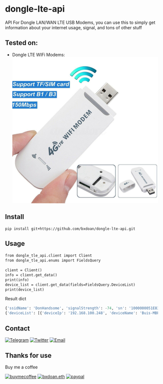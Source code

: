 # dongle-lte-api

API For Dongle LAN/WAN LTE USB Modems, you can use this to simply get information about your internet usage, signal, and tons of other stuff
## Tested on:
* Dongle LTE WIFi Modems:
    ![](./imgs/dongle-lte-usb.jpeg)


## Install
```shell
pip install git+https://github.com/bxdoan/dongle-lte-api.git
```

## Usage

```python3
from dongle_tle_api.client import Client
from dongle_tle_api.enums import FieldsQuery

client = Client()
info = client.get_data()
print(info)
device_list = client.get_data(fields=FieldsQuery.DeviceList)
print(device_list)
```
Result dict
```python
{'ssidName': 'DonHandsome', 'signalStrength': -74, 'sn': '1000000051E834', 'simCardState': 'valid', 'systemVersion': 'UFI103_V02_ZX_DD_230306', 'appVersion': 'WEB_V1.0.311#', 'imei': '861323063168235', 'basebandVersion': 'UFI103_CT 20220801', 'mac': '5c:a0:00:7b:05:3f', 'wanIpAddress': '10.188.47.213', 'imsi': '452021123670828', 'iccId': '89840200011236708283', 'hardwareVersion': 'HW1.3'}
{'deviceList': [{'deviceIp': '192.168.100.248', 'deviceName': 'Buis-MBP', 'deviceType': 'WIFI', 'deviceAddress': 'f8:4d:89:98:07:76', 'deviceState': 1}]}
```


## Contact

[![Telegram](https://img.shields.io/badge/Telegram-2CA5E0?style=for-the-badge&logo=telegram&logoColor=white)](https://t.me/bxdoan)
[![Twitter](https://img.shields.io/badge/Twitter-1DA1F2?style=for-the-badge&logo=twitter&logoColor=white)](https://twitter.com/bxdoan)
[![Email](https://img.shields.io/badge/Gmail-D14836?style=for-the-badge&logo=gmail&logoColor=white)](mailto:hi@bxdoan.com)

## Thanks for use
Buy me a coffee

[![buymecoffee](https://img.shields.io/badge/Buy_Me_A_Coffee-FFDD00?style=for-the-badge&logo=buy-me-a-coffee&logoColor=black)](https://www.buymeacoffee.com/bxdoan)
[![bxdoan.eth](https://img.shields.io/badge/Ethereum-3C3C3D?style=for-the-badge&logo=Ethereum&logoColor=white)](https://etherscan.io/address/0x610322AeF748238C52E920a15Dd9A8845C9c0318)
[![paypal](	https://img.shields.io/badge/PayPal-00457C?style=for-the-badge&logo=paypal&logoColor=white)](https://paypal.me/bxdoan)
